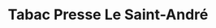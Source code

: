 ---
title: "Tabac Presse Le Saint-André"
url: /le-pont-de-claix/tabac-presse-le-saint-andre/
shop: Zeitungen
---